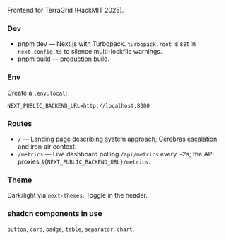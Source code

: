 Frontend for TerraGrid (HackMIT 2025).

### Dev

- pnpm dev — Next.js with Turbopack. `turbopack.root` is set in `next.config.ts` to silence multi-lockfile warnings.
- pnpm build — production build.

### Env

Create a `.env.local`:

```
NEXT_PUBLIC_BACKEND_URL=http://localhost:8000
```

### Routes

- `/` — Landing page describing system approach, Cerebras escalation, and iron‑air context.
- `/metrics` — Live dashboard polling `/api/metrics` every ~2s; the API proxies `${NEXT_PUBLIC_BACKEND_URL}/metrics`.

### Theme

Dark/light via `next-themes`. Toggle in the header.

### shadcn components in use

`button`, `card`, `badge`, `table`, `separator`, `chart`.

